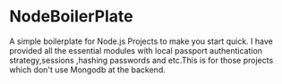 # NodeBoilerPlate
A simple boilerplate for Node.js Projects to make you start quick. I have provided all the essential modules with local passport authentication strategy,sessions ,hashing passwords and etc.This is for those projects which don't use Mongodb at the backend.
